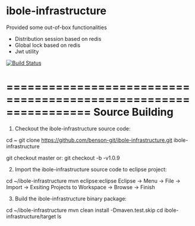 # ibole-infrastructure


Provided some out-of-box functionalities

- Distribution session based on redis
- Global lock based on redis
- Jwt utility

[![Build Status](https://travis-ci.org/benson-git/ibole-infrastructure.svg?branch=master)](https://travis-ci.org/benson-git/ibole-infrastructure)

================================================================
Source Building
================================================================

1. Checkout the ibole-infrastructure source code:

  cd ~
  git clone https://github.com/benson-git/ibole-infrastructure.git ibole-infrastructure

  git checkout master
  or: git checkout -b -v1.0.9

2. Import the ibole-infrastructure source code to eclipse project:

  cd ~/ibole-infrastructure
  mvn eclipse:eclipse
  Eclipse -> Menu -> File -> Import -> Exsiting Projects to Workspace -> Browse -> Finish

3. Build the ibole-infrastructure binary package:

  cd ~/ibole-infrastructure
  mvn clean install -Dmaven.test.skip
  cd ibole-infrastructure/target
  ls
